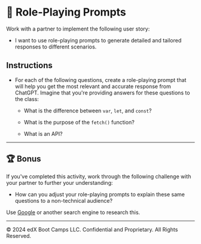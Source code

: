 # 📖 Role-Playing Prompts

Work with a partner to implement the following user story:

* I want to use role-playing prompts to generate detailed and tailored responses to different scenarios.

## Instructions

* For each of the following questions, create a role-playing prompt that will help you get the most relevant and accurate response from ChatGPT. Imagine that you're providing answers for these questions to the class:

  * What is the difference between `var`, `let`, and `const`?

  * What is the purpose of the `fetch()` function?

  * What is an API?

---

## 🏆 Bonus

If you've completed this activity, work through the following challenge with your partner to further your understanding:

* How can you adjust your role-playing prompts to explain these same questions to a non-technical audience?

Use [Google](https://www.google.com) or another search engine to research this.

---
© 2024 edX Boot Camps LLC. Confidential and Proprietary. All Rights Reserved.

